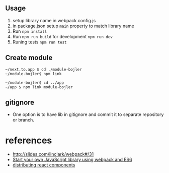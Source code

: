 ## Usage
1. setup library name in webpack.config.js
2. in package.json setup `main` property to match library name
3. Run `npm install`
4. Run `npm run build` for development `npm run dev`
5. Runing tests `npm run test`

## Create module
```
~/next.to.app $ cd ./module-bojler
~/module-bojler$ npm link

~/module-bojler$ cd ../app
~/app $ npm link module-bojler
```

## gitignore
- One option is to have lib in gitignore and commit it to separate repository 
or branch.

# references
- <http://slides.com/linclark/webpack#/31>
- [Start your own JavaScript library using webpack and ES6](http://krasimirtsonev.com/blog/article/javascript-library-starter-using-webpack-es6) 
- [distributing react components](http://krasimirtsonev.com/blog/article/distributing-react-components-babel-browserify-webpack-uglifyjs)
